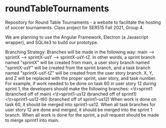 # roundTableTournaments
Repository for Round Table Tournaments - a website to facilitate the hosting of soccer tournaments. Class project for SER515 Fall 2021, Group 4.


We are planning to use the Angular Framework, Electron (a Javascript wrapper), and SQLite3 to build our prototype. 



Branching Strategy:
Branches will be made in the following way: main --> sprintX --> sprintX-usY --> sprintX-usY-tZ. In other words, a sprint branch named "sprintX" will be created from main, a user story branch named "sprintX-usY" will be created from the sprint branch, and a task branch named "sprintX-usY-tZ" will be created from the user story branch. X, Y, and Z will be replaced with the proper sprint, user story, and task number. For example, if work needed to be done on task 60 in user story 12 during sprint 1, the developers should make the following branches:
    <\t>sprint1 (branched off of main)
    <\t>sprint1-us12 (branched off of sprint1)
    <\t>sprint1-us12-t60 (branched off of sprint1-us12)
When work is done on task 60, it should be merged into sprint1-us12. When all task branches for user story 12 are done and merged, it should be merged into the sprint 1 branch. When all work is done for the sprint, a pull request should be made to merge sprint1 into main. 
